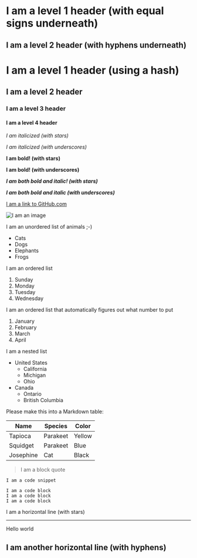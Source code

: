 I am a level 1 header (with equal signs underneath)
==

I am a level 2 header (with hyphens underneath)
------

# I am a level 1 header (using a hash)

## I am a level 2 header

### I am a level 3 header

#### I am a level 4 header

*I am italicized (with stars)*

_I am italicized (with underscores)_

**I am bold! (with stars)**

__I am bold! (with underscores)__

***I am both bold and italic! (with stars)***

___I am both bold and italic (with underscores)___

[I am a link to GitHub.com](https://github.com/)

![I am an image](https://icatcare.org/app/uploads/2018/07/Thinking-of-getting-a-cat.png)

I am an unordered list of animals ;-)

- Cats
- Dogs
- Elephants
- Frogs

I am an ordered list

1. Sunday
2. Monday
3. Tuesday
5. Wednesday

I am an ordered list that automatically figures out what number to put

1. January
1. February
1. March
1. April

I am a nested list

- United States 
  - California
  - Michigan
  - Ohio
- Canada
  - Ontario
  - British Columbia

Please make this into a Markdown table:

Name | Species | Color
--- | --- | ---
Tapioca | Parakeet | Yellow
Squidget | Parakeet | Blue
Josephine | Cat | Black

> I am a block quote

`I am a code snippet`

```
I am a code block
I am a code block
I am a code block 
```

I am a horizontal line (with stars)
***

Hello world

I am another horizontal line (with hyphens)
---
